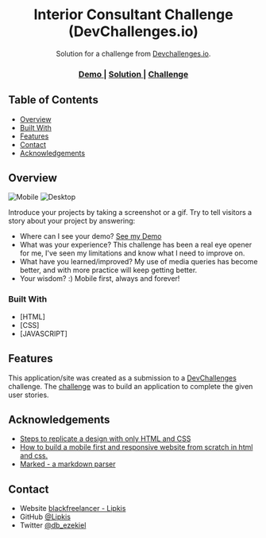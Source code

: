 <!-- Please update value in the {}  -->

<h1 align="center">Interior Consultant Challenge (DevChallenges.io)</h1>

<div align="center">
   Solution for a challenge from  <a href="http://devchallenges.io" target="_blank">Devchallenges.io</a>.
</div>

<div align="center">
  <h3>
    <a href="https://https://primainteriors.netlify.app/">
      Demo
    </a>
    <span> | </span>
    <a href="https://github.com/Lipkis/Interior-Consultant-LP/">
      Solution
    </a>
    <span> | </span>
    <a href="https://devchallenges.io/challenges/Jymh2b2FyebRTUljkNcb">
      Challenge
    </a>
  </h3>
</div>

<!-- TABLE OF CONTENTS -->

## Table of Contents

- [Overview](#overview)
- [Built With](#built-with)
- [Features](#features)
- [Contact](#contact)
- [Acknowledgements](#acknowledgements)

<!-- OVERVIEW -->

## Overview

![Mobile](https://github.com/Lipkis/Interior-Consultant-LP/blob/main/images/screenshots/Desktop%20-%20Prima%20Interiors.png)
![Desktop](https://github.com/Lipkis/Interior-Consultant-LP/blob/main/images/screenshots/Mobile%20-%20Prima%20Interiors.png)

Introduce your projects by taking a screenshot or a gif. Try to tell visitors a story about your project by answering:

- Where can I see your demo? 
   [See my Demo](https://https://primainteriors.netlify.app/)
- What was your experience?
   This challenge has been a real eye opener for me, I've seen my limitations and know what I need to improve on.
- What have you learned/improved?
   My use of media queries has become better, and with more practice will keep getting better.
- Your wisdom? :)
   Mobile first, always and forever! 

### Built With

<!-- This section should list any major frameworks that you built your project using. Here are a few examples.-->

- [HTML]
- [CSS]
- [JAVASCRIPT]

## Features

<!-- List the features of your application or follow the template. Don't share the figma file here :) -->

This application/site was created as a submission to a [DevChallenges](https://devchallenges.io/challenges) challenge. The [challenge](https://devchallenges.io/challenges/Jymh2b2FyebRTUljkNcb) was to build an application to complete the given user stories.


## Acknowledgements

<!-- This section should list any articles or add-ons/plugins that helps you to complete the project. This is optional but it will help you in the future. For exmpale -->

- [Steps to replicate a design with only HTML and CSS](https://devchallenges-blogs.web.app/how-to-replicate-design/)
- [How to build a mobile first and responsive website from scratch in html and css.](https://www.oakharborwebdesigns.com/blog/articles/how-to-build-a-responsive-mobile-first-website-from-scratch.html#blog-post)
- [Marked - a markdown parser](https://github.com/chjj/marked)

## Contact

- Website [blackfreelancer - Lipkis](https://www.blackfreelancer.com/lipkis)
- GitHub [@Lipkis](https://github.com/Lipkis)
- Twitter [@db_ezekiel](https://twitter.com/db_ezekiel)
